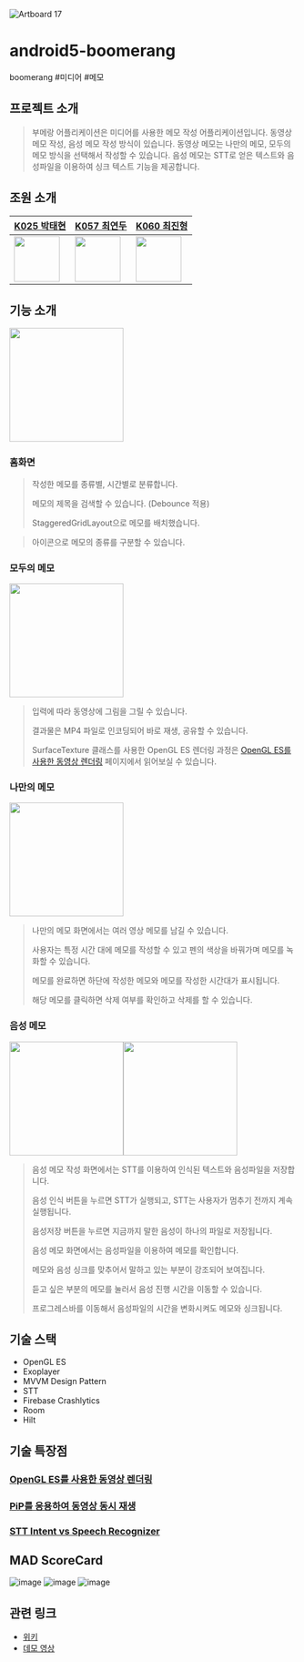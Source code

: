 <!-- <p align="center"><img src="https://user-images.githubusercontent.com/75981415/144453642-234ac244-d0dc-4574-a76b-ffe5bf3eb795.png" width ="300"></p> -->
![Artboard 17](https://user-images.githubusercontent.com/37128456/144969495-25b5b80e-79a7-458b-98e2-0d9f6ad78f36.png)

# android5-boomerang
boomerang #미디어 #메모


## 프로젝트 소개

> 부메랑 어플리케이션은 미디어를 사용한 메모 작성 어플리케이션입니다.
동영상 메모 작성, 음성 메모 작성 방식이 있습니다.
동영상 메모는 나만의 메모, 모두의 메모 방식을 선택해서 작성할 수 있습니다.
음성 메모는 STT로 얻은 텍스트와 음성파일을 이용하여 싱크 텍스트 기능을 제공합니다.
>
## 조원 소개
| [K025 박태현](https://github.com/CrewDaniel)| [K057 최연두](https://github.com/Greenddoovie)|  [K060 최진형](https://github.com/JinhyungChoi)|
| -------- | -------- | -------- |
|<img src="https://user-images.githubusercontent.com/62787596/144439629-333a3e26-bd1e-4147-a169-227ceaaeb659.png" width="80"> |<img src="https://user-images.githubusercontent.com/62787596/144439613-30a47b82-ee32-48f5-957b-b70267dc108b.png" width="80">|<img src="https://user-images.githubusercontent.com/62787596/144439468-fd5dec51-b1c8-4c7b-a559-a2f08e8f1002.png" width="80">|

## 기능 소개
<img src="https://user-images.githubusercontent.com/62787596/144446454-8f51de98-154d-46f2-8142-0b95cfe0732a.gif" width=200>


### 홈화면
> 작성한 메모를 종류별, 시간별로 분류합니다.
>
> 메모의 제목을 검색할 수 있습니다. (Debounce 적용)
>
> StaggeredGridLayout으로 메모를 배치했습니다.
>

> 아이콘으로 메모의 종류를 구분할 수 있습니다.
>

### 모두의 메모
<img src="https://user-images.githubusercontent.com/62787596/144444812-317ae604-0621-4cb9-97dd-1049af66f2fe.png" width=200>

> 입력에 따라 동영상에 그림을 그릴 수 있습니다.
>
> 결과물은 MP4 파일로 인코딩되어 바로 재생, 공유할 수 있습니다.
>
> SurfaceTexture 클래스를 사용한 OpenGL ES 렌더링 과정은 [OpenGL ES를 사용한 동영상 렌더링](https://www.notion.so/OpenGL-ES-446fe6bd387d496eb7b58ff0dd45252d) 페이지에서 읽어보실 수 있습니다.
>

### 나만의 메모
<img src="https://user-images.githubusercontent.com/62787596/144445794-8e987c98-7684-4a9e-8506-cefd13a80ae2.png" width=200>

> 나만의 메모 화면에서는 여러 영상 메모를 남길 수 있습니다.
>
> 사용자는 특정 시간 대에 메모를 작성할 수 있고 펜의 색상을 바꿔가며 메모를 녹화할 수 있습니다.
>
> 메모를 완료하면 하단에 작성한 메모와 메모를 작성한 시간대가 표시됩니다.
>
> 해당 메모를 클릭하면 삭제 여부를 확인하고 삭제를 할 수 있습니다.
>

### 음성 메모
<img src="https://user-images.githubusercontent.com/62787596/144446697-0f82dafd-16c6-4a76-a6dd-ced10ff76681.gif" width=200><img src="https://user-images.githubusercontent.com/62787596/144446709-dcc79c38-c1d9-4c73-b153-c2c1598871b4.gif" width=200>


> 음성 메모 작성 화면에서는 STT를 이용하여 인식된 텍스트와 음성파일을 저장합니다.
>
> 음성 인식 버튼을 누르면 STT가 실행되고, STT는 사용자가 멈추기 전까지 계속 실행됩니다.
>
> 음성저장 버튼을 누르면 지금까지 말한 음성이 하나의 파일로 저장됩니다.
>
> 음성 메모 화면에서는 음성파일을 이용하여 메모를 확인합니다.
>
> 메모와 음성 싱크를 맞추어서 말하고 있는 부분이 강조되어 보여집니다.
>
> 듣고 싶은 부분의 메모를 눌러서 음성 진행 시간을 이동할 수 있습니다.
>
> 프로그레스바를 이동해서 음성파일의 시간을 변화시켜도 메모와 싱크됩니다.
>

## 기술 스택
- OpenGL ES
- Exoplayer
- MVVM Design Pattern
- STT
- Firebase Crashlytics
- Room
- Hilt

## 기술 특장점
### [OpenGL ES를 사용한 동영상 렌더링](https://www.notion.so/OpenGL-ES-446fe6bd387d496eb7b58ff0dd45252d)
### [PiP를 응용하여 동영상 동시 재생](https://www.notion.so/PiP-96972eda2cb5442f921fbb62f7b7412a)
### [STT Intent vs Speech Recognizer](https://www.notion.so/STT-Intent-vs-Speech-Recognizer-9bd941d0a5fb4de5ad7b2bf270a25dce)

## MAD ScoreCard


![image](https://user-images.githubusercontent.com/62787596/144438554-f7fc608e-5cd4-43ae-b21c-4f345bccf8d7.png)
![image](https://user-images.githubusercontent.com/62787596/144438654-37214f69-5e67-44eb-a6e2-1fdc1b5640ae.png)
![image](https://user-images.githubusercontent.com/62787596/144438680-35ebb637-34e0-40ac-947c-b0958d495d3f.png)

## 관련 링크

- [위키](https://github.com/boostcampwm-2021/android05-boomerang/wiki)
- [데모 영상](https://www.youtube.com/watch?v=OxBSFlZeykQ)
